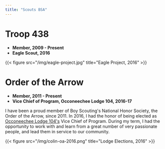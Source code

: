 ```yaml
---
title: "Scouts BSA"
---
```


# Troop 438

* **Member, 2009 - Present**
* **Eagle Scout, 2016**

{{< figure src="/img/eagle-project.jpg" title="Eagle Project, 2016" >}}

# Order of the Arrow

* **Member, 2011 - Present**
* **Vice Chief of Program, Occoneechee Lodge 104, 2016-17**

I have been a proud member of Boy Scouting's National Honor Society, the Order of the Arrow, since 2011.
In 2016, I had the honor of being elected as [Occoneechee Lodge 104's](https://lodge104.net/) Vice Chief of Program.
During my term, I had the opportunity to work with and learn from a great number of very passionate people,
and lead them in service to our community.

{{< figure src="/img/colin-oa-2016.png" title="Lodge Elections, 2016" >}}
